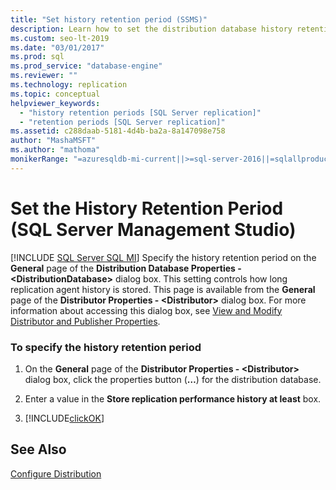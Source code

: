 ```yaml
---
title: "Set history retention period (SSMS)"
description: Learn how to set the distribution database history retention period in SQL Server Management Studio (SSMS).
ms.custom: seo-lt-2019
ms.date: "03/01/2017"
ms.prod: sql
ms.prod_service: "database-engine"
ms.reviewer: ""
ms.technology: replication
ms.topic: conceptual
helpviewer_keywords: 
  - "history retention periods [SQL Server replication]"
  - "retention periods [SQL Server replication]"
ms.assetid: c288daab-5181-4d4b-ba2a-8a147098e758
author: "MashaMSFT"
ms.author: "mathoma"
monikerRange: "=azuresqldb-mi-current||>=sql-server-2016||=sqlallproducts-allversions"
---
```

# Set the History Retention Period (SQL Server Management Studio)
[!INCLUDE [SQL Server SQL MI](../../includes/applies-to-version/sql-asdbmi.md)]
  Specify the history retention period on the **General** page of the **Distribution Database Properties - \<DistributionDatabase>** dialog box. This setting controls how long replication agent history is stored. This page is available from the **General** page of the **Distributor Properties - \<Distributor>** dialog box. For more information about accessing this dialog box, see [View and Modify Distributor and Publisher Properties](../../relational-databases/replication/view-and-modify-distributor-and-publisher-properties.md).  
  
### To specify the history retention period  
  
1.  On the **General** page of the **Distributor Properties - \<Distributor>** dialog box, click the properties button (**…**) for the distribution database.  
  
2.  Enter a value in the **Store replication performance history at least** box.  
  
3.  [!INCLUDE[clickOK](../../includes/clickok-md.md)]  
  
## See Also  
 [Configure Distribution](../../relational-databases/replication/configure-distribution.md)  
  
  
